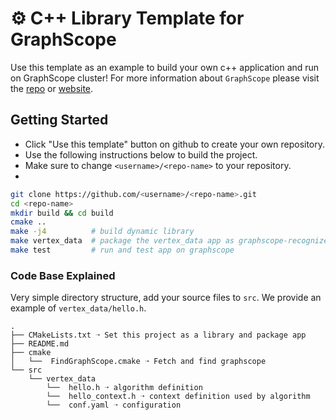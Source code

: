 # ⚙️  C++ Library Template for GraphScope

Use this template as an example to build your own c++ application and run on GraphScope cluster! For more information about `GraphScope` please visit the [repo](https://github.com/alibaba/GraphScope) or [website](https://graphscope.io/).

## Getting Started
- Click "Use this template" button on github to create your own repository.
- Use the following instructions below to build the project.
- Make sure to change `<username>/<repo-name>` to your repository.
- 
```bash
git clone https://github.com/<username>/<repo-name>.git
cd <repo-name>
mkdir build && cd build
cmake ..
make -j4          # build dynamic library
make vertex_data  # package the vertex_data app as graphscope-recognized resource
make test         # run and test app on graphscope
```

### Code Base Explained
Very simple directory structure, add your source files to `src`. We provide an example of `vertex_data/hello.h`.
```
.
├── CMakeLists.txt ➝ Set this project as a library and package app
├── README.md
├── cmake
│   └──  FindGraphScope.cmake ➝ Fetch and find graphscope
└── src
    └── vertex_data 
        └──  hello.h ➝ algorithm definition
        └──  hello_context.h ➝ context definition used by algorithm
        └──  conf.yaml ➝ configuration
```
